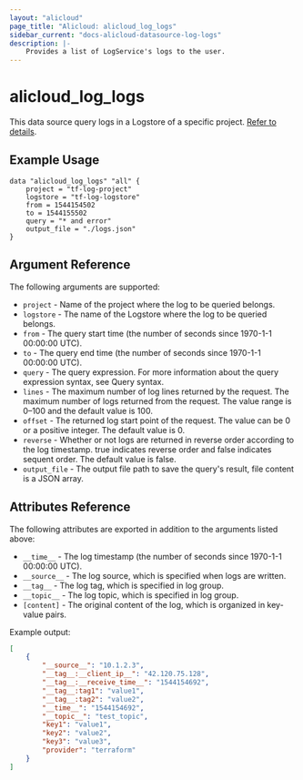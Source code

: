 ```yaml
---
layout: "alicloud"
page_title: "Alicloud: alicloud_log_logs"
sidebar_current: "docs-alicloud-datasource-log-logs"
description: |-
    Provides a list of LogService's logs to the user.
---
```


# alicloud\_log_logs

This data source query logs in a Logstore of a specific project. [Refer to details](https://www.alibabacloud.com/help/doc-detail/29029.htm).

## Example Usage

```
data "alicloud_log_logs" "all" {
    project = "tf-log-project"
    logstore = "tf-log-logstore"
    from = 1544154502
    to = 1544155502
    query = "* and error"
    output_file = "./logs.json"
}
```

## Argument Reference

The following arguments are supported:

* `project` - Name of the project where the log to be queried belongs.
* `logstore` - The name of the Logstore where the log to be queried belongs.
* `from` - The query start time (the number of seconds since 1970-1-1 00:00:00 UTC).
* `to` - The query end time (the number of seconds since 1970-1-1 00:00:00 UTC).
* `query` - The query expression. For more information about the query expression syntax, see  Query syntax.
* `lines` - The maximum number of log lines returned by the request. The maximum number of logs returned from the request. The value range is 0–100 and the default value is 100.
* `offset` - The returned log start point of the request. The value can be 0 or a positive integer. The default value is 0.
* `reverse` - Whether or not logs are returned in reverse order according to the log timestamp.  true indicates reverse order and false indicates sequent order. The default value is false.
* `output_file` - The output file path to save the query's result, file content is a JSON array.

## Attributes Reference

The following attributes are exported in addition to the arguments listed above:

* `__time__` - The log timestamp (the number of seconds since 1970-1-1 00:00:00 UTC).
* `__source__` - The log source, which is specified when logs are written.
* `__tag__` - The log tag, which is specified in log group.
* `__topic__` - The log topic, which is specified in log group.
* `[content]` - The original content of the log, which is organized in key-value pairs.

Example output:

```JSON
[
	{
		"__source__": "10.1.2.3",
		"__tag__:__client_ip__": "42.120.75.128",
		"__tag__:__receive_time__": "1544154692",
		"__tag__:tag1": "value1",
		"__tag__:tag2": "value2",
		"__time__": "1544154692",
		"__topic__": "test_topic",
		"key1": "value1",
		"key2": "value2",
		"key3": "value3",
		"provider": "terraform"
	}
]
```
